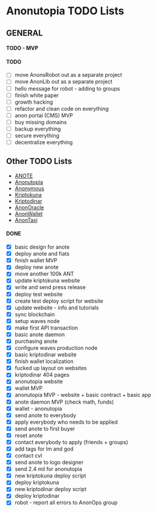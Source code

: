 # Anonutopia TODO Lists

## GENERAL

#### TODO - MVP



#### TODO

- [ ] move AnonsRobot out as a separate project
- [ ] move AnonLib out as a separate project
- [ ] hello message for robot - adding to groups
- [ ] finish white paper
- [ ] growth hacking
- [ ] refactor and clean code on everything
- [ ] anon portal (CMS) MVP
- [ ] buy missing domains
- [ ] backup everything
- [ ] secure everything
- [ ] decentralize everything

## Other TODO Lists

- [ANOTE](anote-daemon.md)
- [Anonutopia](anonutopia.md)
- [Anonymous](anonymous.md)
- [Kriptokuna](kriptokuna.md)
- [Kriptodinar](kriptodinar.md)
- [AnonOracle](anonoracle.md)
- [AnonWallet](anonwallet.md)
- [AnonTaxi](anontaxi.md)

#### DONE

- [x] basic design for anote
- [x] deploy anote and fiats
- [x] finish wallet MVP
- [x] deploy new anote
- [x] move another 100k ANT
- [x] update kriptokuna website
- [x] write and send press release
- [x] deploy test website
- [x] create test deploy script for website
- [x] update website - info and tutorials
- [x] sync blockchain
- [x] setup waves node
- [x] make first API transaction
- [x] basic anote daemon
- [x] purchasing anote
- [x] configure waves production node 
- [x] basic kriptodinar website
- [x] finish wallet localization
- [x] fucked up layout on websites
- [x] kriptodinar 404 pages
- [x] anonutopia website
- [x] wallet MVP
- [x] anonutopia MVP - website + basic contract + basic app
- [x] anote daemon MVP (check math, funds)
- [x] wallet - anonutopia
- [x] send anote to everybody
- [x] apply everybody who needs to be applied
- [x] send anote to first buyer
- [x] reset anote
- [x] contact everybody to apply (friends + groups)
- [x] add tags for lm and god
- [x] contact cvl
- [x] send anote to logo designer
- [x] send 2.4 mil for anonutopia
- [x] new kriptokuna deploy script
- [x] deploy kriptokuna
- [x] new kriptodinar deploy script
- [x] deploy kriptodinar
- [x] robot - report all errors to AnonOps group
